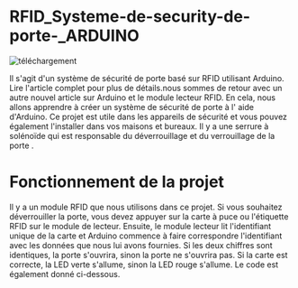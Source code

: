 # RFID_Systeme-de-security-de-porte-_ARDUINO


![téléchargement](https://user-images.githubusercontent.com/40873969/215116606-4b5f8b8b-9c64-48af-95ae-44c2bcf30b66.jpg)



Il s'agit d'un système de sécurité de porte basé sur RFID utilisant Arduino. Lire l'article complet pour plus de détails.nous sommes de retour avec un autre nouvel article sur Arduino et le module lecteur RFID. En cela, nous allons apprendre à créer un système de sécurité de porte à l' aide d'Arduino. Ce projet est utile dans les appareils de sécurité et vous pouvez également l'installer dans vos maisons et bureaux. Il y a une serrure à solénoïde qui est responsable du déverrouillage et du verrouillage de la porte .


# Fonctionnement de la projet

Il y a un module RFID que nous utilisons dans ce projet. Si vous souhaitez déverrouiller la porte, vous devez appuyer sur la carte à puce ou l'étiquette RFID sur le module de lecteur. Ensuite, le module lecteur lit l'identifiant unique de la carte et Arduino commence à faire correspondre l'identifiant avec les données que nous lui avons fournies. Si les deux chiffres sont identiques, la porte s'ouvrira, sinon la porte ne s'ouvrira pas. Si la carte est correcte, la LED verte s'allume, sinon la LED rouge s'allume. Le code est également donné ci-dessous.
